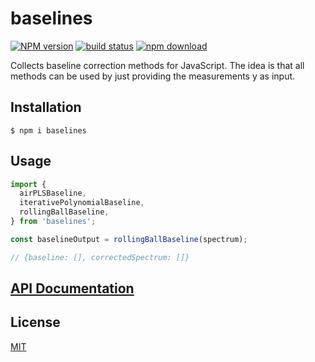 # baselines

[![NPM version][npm-image]][npm-url]
[![build status][ci-image]][ci-url]
[![npm download][download-image]][download-url]

Collects baseline correction methods for JavaScript.
The idea is that all methods can be used by just providing the measurements y as input.

## Installation

`$ npm i baselines`

## Usage

```js
import {
  airPLSBaseline,
  iterativePolynomialBaseline,
  rollingBallBaseline,
} from 'baselines';

const baselineOutput = rollingBallBaseline(spectrum);

// {baseline: [], correctedSpectrum: []}
```

## [API Documentation](https://cheminfo.github.io/baselines/)

## License

[MIT](./LICENSE)

[npm-image]: https://img.shields.io/npm/v/baselines.svg
[npm-url]: https://www.npmjs.com/package/baselines
[ci-image]: https://github.com/cheminfo/baselines/workflows/Node.js%20CI/badge.svg?branch=master
[ci-url]: https://github.com/cheminfo/baselines/actions?query=workflow%3A%22Node.js+CI%22
[download-image]: https://img.shields.io/npm/dm/baselines.svg
[download-url]: https://www.npmjs.com/package/baselines
